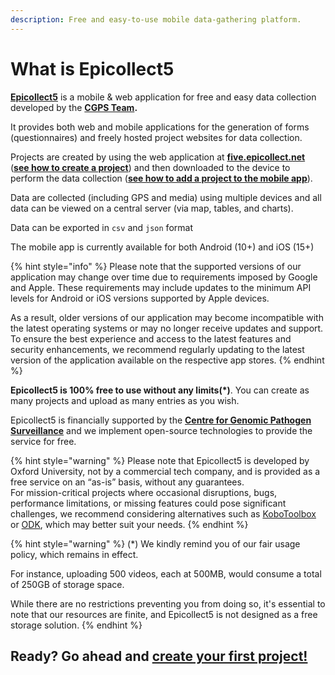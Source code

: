```yaml
---
description: Free and easy-to-use mobile data-gathering platform.
---
```


# What is Epicollect5

[**Epicollect5**](https://five.epicollect.net/) is a mobile & web application for free and easy data collection developed by the [**CGPS Team**](https://www.pathogensurveillance.net/our-software/)**.**

It provides both web and mobile applications for the generation of forms (questionnaires) and freely hosted project websites for data collection.

Projects are created by using the web application at [**five.epicollect.net**](https://five.epicollect.net) ([**see how to create a project**](web-application/create-a-project.md)) and then downloaded to the device to perform the data collection ([**see how to add a project to the mobile app**](mobile-application/add-projects.md)).

Data are collected (including GPS and media) using multiple devices and all data can be viewed on a central server (via map, tables, and charts).

Data can be exported in `csv` and `json` format

The mobile app is currently available for both Android (10+) and iOS (15+)

{% hint style="info" %}
Please note that the supported versions of our application may change over time due to requirements imposed by Google and Apple. These requirements may include updates to the minimum API levels for Android or iOS versions supported by Apple devices.

As a result, older versions of our application may become incompatible with the latest operating systems or may no longer receive updates and support. To ensure the best experience and access to the latest features and security enhancements, we recommend regularly updating to the latest version of the application available on the respective app stores.
{% endhint %}

**Epicollect5 is 100% free to use without any limits(\*)**. You can create as many projects and upload as many entries as you wish.

Epicollect5 is financially supported by the [**Centre for Genomic Pathogen Surveillance**](https://www.pathogensurveillance.net/) and we implement open-source technologies to provide the service for free.

{% hint style="warning" %}
Please note that Epicollect5 is developed by Oxford University, not by a commercial tech company, and is provided as a free service on an “as-is” basis, without any guarantees. \
For mission-critical projects where occasional disruptions, bugs, performance limitations, or missing features could pose significant challenges, we recommend considering alternatives such as [KoboToolbox](https://www.kobotoolbox.org/) or [ODK](https://getodk.org/), which may better suit your needs.
{% endhint %}

{% hint style="warning" %}
(\*) We kindly remind you of our fair usage policy, which remains in effect.

For instance, uploading 500 videos, each at 500MB, would consume a total of 250GB of storage space.

While there are no restrictions preventing you from doing so, it's essential to note that our resources are finite, and Epicollect5 is not designed as a free storage solution.
{% endhint %}

## Ready? Go ahead and [create your first project!](web-application/create-a-project.md)
